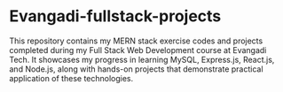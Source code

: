 # Evangadi-fullstack-projects
This repository contains my MERN stack exercise codes and projects completed during my Full Stack Web Development course at Evangadi Tech. It showcases my progress in learning MySQL, Express.js, React.js, and Node.js, along with hands-on projects that demonstrate practical application of these technologies.
